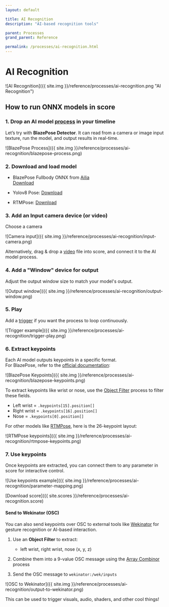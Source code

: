 ```yaml
---
layout: default

title: AI Recognition
description: "AI-based recognition tools"

parent: Processes
grand_parent: Reference

permalink: /processes/ai-recognition.html
---
```

# AI Recognition

![AI Recognition]({{ site.img }}/reference/processes/ai-recognition.png "AI Recognition") 

## How to run ONNX models in score

### 1. Drop an AI model [process](https://ossia.io/score-docs/processes.html) in your timeline

Let’s try with **BlazePose Detector**. It can read from a camera or image input texture, run the model, and output results in real-time.

![BlazePose Process]({{ site.img }}/reference/processes/ai-recognition/blazepose-process.png)

### 2. Download and load model

- BlazePose Fullbody ONNX from [Ailia](https://github.com/axinc-ai/ailia-models/tree/master/pose_estimation/blazepose)  
  [Download](https://storage.googleapis.com/ailia-models/blazepose-fullbody/pose_landmark_full.onnx)

- Yolov8 Pose: [Download](https://huggingface.co/Xenova/yolov8-pose-onnx/resolve/main/yolov8n-pose.onnx?download=true)

- RTMPose: [Download](https://download.openmmlab.com/mmpose/v1/projects/rtmposev1/onnx_sdk/rtmpose-s_simcc-body7_pt-body7-halpe26_700e-256x192-7f134165_20230605.zip)
### 3. Add an Input camera device (or video)

Choose a camera

![Camera input]({{ site.img }}/reference/processes/ai-recognition/input-camera.png)

Alternatively, drag & drop a [video](https://ossia.io/score-docs/quick-start/working-with-video.html) file into score, and connect it to the AI model process.

### 4. Add a "Window" device for output

Adjust the output window size to match your model's output.

![Output window]({{ site.img }}/reference/processes/ai-recognition/output-window.png)

### 5. Play

Add a [trigger](https://ossia.io/score-docs/common-practices/3-out-of-time.html) if you want the process to loop continuously.

![Trigger example]({{ site.img }}/reference/processes/ai-recognition/trigger-play.png)

### 6. Extract keypoints

Each AI model outputs keypoints in a specific format.  
For BlazePose, refer to the [official documentation](https://ai.google.dev/edge/mediapipe/solutions/vision/pose_landmarker#pose_landmarker_model):

![BlazePose Keypoints]({{ site.img }}/reference/processes/ai-recognition/blazepose-keypoints.png)

To extract keypoints like wrist or nose, use the [Object Filter](https://ossia.io/score-docs/processes/object-filter.html) process to filter these fields.

- Left wrist = `.keypoints[15].position[]`
- Right wrist = `.keypoints[16].position[]`
- Nose = `.keypoints[0].position[]`

For other models like [RTMPose](https://github.com/open-mmlab/mmpose/tree/main/projects/rtmpose#26-keypoints), here is the 26-keypoint layout:

![RTMPose keypoints]({{ site.img }}/reference/processes/ai-recognition/rtmpose-keypoints.png)

### 7. Use keypoints

Once keypoints are extracted, you can connect them to any parameter in score for interactive control.

![Use keypoints example]({{ site.img }}/reference/processes/ai-recognition/parameter-mapping.png)

[Download score]({{ site.scores }}/reference/processes/ai-recognition.score)

#### Send to Wekinator (OSC)

You can also send keypoints over OSC to external tools like [Wekinator](http://www.wekinator.org/) for gesture recognition or AI-based interaction.

1. Use an **Object Filter** to extract:
   - left wrist, right wrist, nose (x, y, z)

2. Combine them into a 9-value OSC message using the [Array Combinor](https://ossia.io/score-docs/processes/array-utilities.html) process

3. Send the OSC message to `wekinator:/wek/inputs`

![OSC to Wekinator]({{ site.img }}/reference/processes/ai-recognition/output-to-wekinator.png)

This can be used to trigger visuals, audio, shaders, and other cool things!

